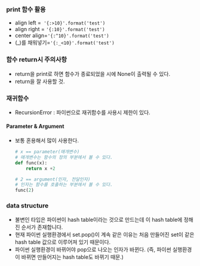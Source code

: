 ### print 함수 활용

- align left =` '{:>10}'.format('test')`
- align right = `'{:10}'.format('test')`
- center align=`'{:^10}'.format('test')`
- (\_)를 채워넣기=`'{:_<10}'.format('test')`



### 함수 return시 주의사항

- return을 print로 하면 함수가 종료되었을 시에 None이 출력될 수 있다.
- return을 잘 사용할 것.



### 재귀함수

- RecursionError : 파이썬으로 재귀함수를 사용시 제한이 있다.



#### Parameter & Argument

- 보통 혼용해서 많이 사용한다.

  ```python
  # x == parameter(매개변수)
  # 매개변수는 함수의 정의 부분에서 볼 수 있다.
  def func(x):
      return x +2
  
  # 2 == argument(인자, 전달인자)
  # 인자는 함수를 호출하는 부분에서 볼 수 있다.
  func(2)
  ```




### data structure

- 불변인 타입은 파이썬이 hash table이라는 것으로 만드는데 이 hash table에 정해진 순서가 존재합니다.
- 현재 파이썬 실행환경에서 set.pop()이 계속 같은 이유는 처음 만들어진 set이 같은 hash table 값으로 이루어져 있기 때문이다.
- 파이썬 실행환경이 바뀌어야 pop으로 나오는 인자가 바뀐다. (즉, 파이썬 실행환경이 바뀌면 만들어지는 hash table도 바뀌기 때문.)